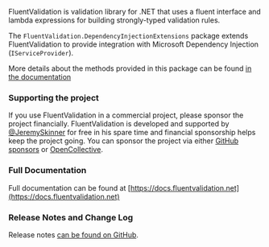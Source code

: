 FluentValidation is validation library for .NET that uses a fluent interface
and lambda expressions for building strongly-typed validation rules.

The `FluentValidation.DependencyInjectionExtensions` package extends FluentValidation
to provide integration with Microsoft Dependency Injection (`IServiceProvider`).

More details about the methods provided in this package can be found [in the documentation](https://docs.fluentvalidation.net/en/latest/di.html)

### Supporting the project
If you use FluentValidation in a commercial project,
please sponsor the project financially.
FluentValidation is developed and supported by [@JeremySkinner](https://github.com/JeremySkinner)
for free in his spare time and financial sponsorship helps keep the project going.
You can sponsor the project via either [GitHub sponsors](https://github.com/sponsors/JeremySkinner) or [OpenCollective](https://opencollective.com/FluentValidation).

### Full Documentation

Full documentation can be found at
[https://docs.fluentvalidation.net](https://docs.fluentvalidation.net)

### Release Notes and Change Log

Release notes [can be found on GitHub](https://github.com/FluentValidation/FluentValidation/releases).
